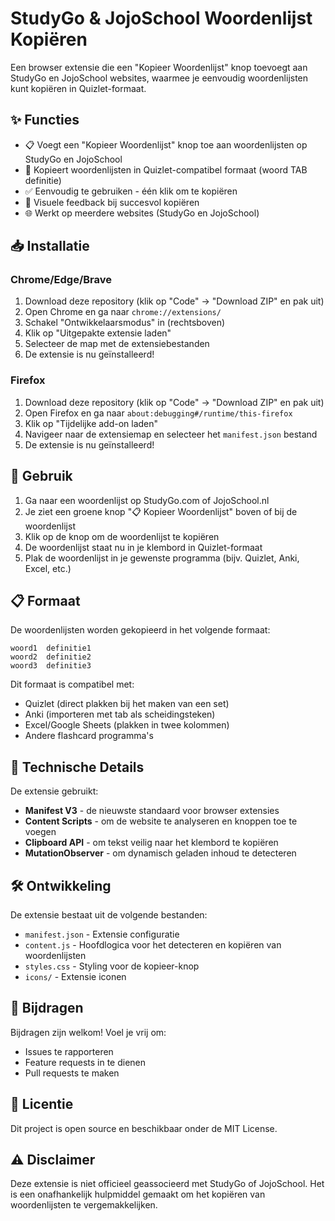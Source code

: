 # StudyGo & JojoSchool Woordenlijst Kopiëren

Een browser extensie die een "Kopieer Woordenlijst" knop toevoegt aan StudyGo en JojoSchool websites, waarmee je eenvoudig woordenlijsten kunt kopiëren in Quizlet-formaat.

## ✨ Functies

- 📋 Voegt een "Kopieer Woordenlijst" knop toe aan woordenlijsten op StudyGo en JojoSchool
- 🔄 Kopieert woordenlijsten in Quizlet-compatibel formaat (woord TAB definitie)
- ✅ Eenvoudig te gebruiken - één klik om te kopiëren
- 🎨 Visuele feedback bij succesvol kopiëren
- 🌐 Werkt op meerdere websites (StudyGo en JojoSchool)

## 📥 Installatie

### Chrome/Edge/Brave

1. Download deze repository (klik op "Code" → "Download ZIP" en pak uit)
2. Open Chrome en ga naar `chrome://extensions/`
3. Schakel "Ontwikkelaarsmodus" in (rechtsboven)
4. Klik op "Uitgepakte extensie laden"
5. Selecteer de map met de extensiebestanden
6. De extensie is nu geïnstalleerd!

### Firefox

1. Download deze repository (klik op "Code" → "Download ZIP" en pak uit)
2. Open Firefox en ga naar `about:debugging#/runtime/this-firefox`
3. Klik op "Tijdelijke add-on laden"
4. Navigeer naar de extensiemap en selecteer het `manifest.json` bestand
5. De extensie is nu geïnstalleerd!

## 🚀 Gebruik

1. Ga naar een woordenlijst op StudyGo.com of JojoSchool.nl
2. Je ziet een groene knop "📋 Kopieer Woordenlijst" boven of bij de woordenlijst
3. Klik op de knop om de woordenlijst te kopiëren
4. De woordenlijst staat nu in je klembord in Quizlet-formaat
5. Plak de woordenlijst in je gewenste programma (bijv. Quizlet, Anki, Excel, etc.)

## 📋 Formaat

De woordenlijsten worden gekopieerd in het volgende formaat:
```
woord1	definitie1
woord2	definitie2
woord3	definitie3
```

Dit formaat is compatibel met:
- Quizlet (direct plakken bij het maken van een set)
- Anki (importeren met tab als scheidingsteken)
- Excel/Google Sheets (plakken in twee kolommen)
- Andere flashcard programma's

## 🔧 Technische Details

De extensie gebruikt:
- **Manifest V3** - de nieuwste standaard voor browser extensies
- **Content Scripts** - om de website te analyseren en knoppen toe te voegen
- **Clipboard API** - om tekst veilig naar het klembord te kopiëren
- **MutationObserver** - om dynamisch geladen inhoud te detecteren

## 🛠️ Ontwikkeling

De extensie bestaat uit de volgende bestanden:
- `manifest.json` - Extensie configuratie
- `content.js` - Hoofdlogica voor het detecteren en kopiëren van woordenlijsten
- `styles.css` - Styling voor de kopieer-knop
- `icons/` - Extensie iconen

## 🤝 Bijdragen

Bijdragen zijn welkom! Voel je vrij om:
- Issues te rapporteren
- Feature requests in te dienen
- Pull requests te maken

## 📄 Licentie

Dit project is open source en beschikbaar onder de MIT License.

## ⚠️ Disclaimer

Deze extensie is niet officieel geassocieerd met StudyGo of JojoSchool. Het is een onafhankelijk hulpmiddel gemaakt om het kopiëren van woordenlijsten te vergemakkelijken.